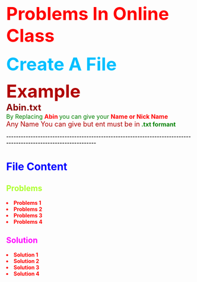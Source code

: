 
<font size=10 color='red'><b> Problems In Online Class</b></font> 
---
<font size=8 color='DeepSkyBlue'><b> Create A File </b></font>
<p>
<font size=10 color='btown'> <b> Example </b> </font>
<br> <font size=5 color='DarkRed'> <b> Abin.txt </b> 
<br> <font size=3 color='green'>By Replacing 
<font color='Red'> <b> Abin </b> </font>
you can give your 
<font color='Red'> <b>Name or Nick Name</b> </font> 
<br><font size=4 color='btown'> Any Name You can give but ent must be in</font><b> .txt  
formant </font></font>
</p>
-----------------------------------------------------------------------------------------------------------------

<br>
<h1><font  color='blue'><b> File Content </b></font></h1> 
<h2  style="color:GreenYellow">Problems</h2>

<div style="color:red">
<li>Problems 1</li>
<li>Problems 2</li>
<li>Problems 3</li>
<li>Problems 4</li>
</div>
<h2 style="color:Fuchsia">Solution</h2>
<div style="color:red">
<li>Solution 1</li>
<li>Solution 2</li>
<li>Solution 3</li>
<li>Solution 4</li>
</div>
